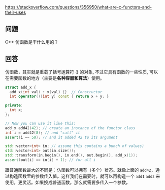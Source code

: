 <https://stackoverflow.com/questions/356950/what-are-c-functors-and-their-uses>

## 问题

C++ 仿函数是干什么用的？

## 回答

仿函数，其实就是重载了括号运算符 () 的对象, 不过它具有函数的一些性质, 可以在需要函数的地方（主要是**各种容器和算法**）使用。

```c++
struct add_x {
  add_x(int val) : x(val) {}  // Constructor
  int operator()(int y) const { return x + y; }

private:
  int x;
};

// Now you can use it like this:
add_x add42(42); // create an instance of the functor class
int i = add42(8); // and "call" it
assert(i == 50); // and it added 42 to its argument

std::vector<int> in; // assume this contains a bunch of values)
std::vector<int> out(in.size());
std::transform(in.begin(), in.end(), out.begin(), add_x(1)); 
assert(out[i] == in[i] + 1); // for all i
```

跟普通函数最大的不同是：仿函数可以拥有（多个）状态。就像上面的 `add42`，通过构造函数里的参数传入值。这样我们在需要时，就可以再构造一个 `add1` `add2` 来使用，更灵活。如果换成普通函数，那么就需要多传入一个参数。

